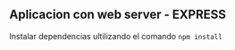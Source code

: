 ## Aplicacion con web server - EXPRESS

Instalar dependencias ultilizando el comando ``` npm install ```

